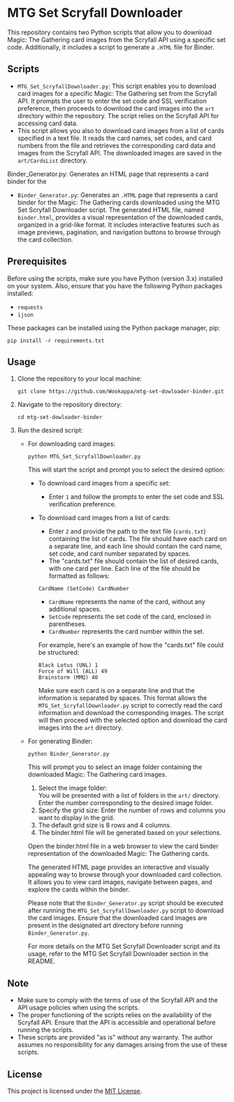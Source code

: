 # MTG Set Scryfall Downloader

This repository contains two Python scripts that allow you to download Magic: The Gathering card images from the Scryfall API using a specific set code. Additionally, it includes a script to generate a `.HTML` file for Binder.

## Scripts

- `MTG_Set_ScryfallDownloader.py`: This script enables you to download card images for a specific Magic: The Gathering set from the Scryfall API. It prompts the user to enter the set code and SSL verification preference, then proceeds to download the card images into the `art` directory within the repository. The script relies on the Scryfall API for accessing card data.
- This script allows you also to download card images from a list of cards specified in a text file. It reads the card names, set codes, and card numbers from the file and retrieves the corresponding card data and images from the Scryfall API. The downloaded images are saved in the `art/CardsList` directory.

Binder_Generator.py: Generates an HTML page that represents a card binder for the 

- `Binder_Generator.py`: Generates an `.HTML` page that represents a card binder for the Magic: The Gathering cards downloaded using the MTG Set Scryfall Downloader script. The generated HTML file, named `binder.html`, provides a visual representation of the downloaded cards, organized in a grid-like format. It includes interactive features such as image previews, pagination, and navigation buttons to browse through the card collection.

## Prerequisites

Before using the scripts, make sure you have Python (version 3.x) installed on your system. Also, ensure that you have the following Python packages installed:

- `requests`
- `ijson`

These packages can be installed using the Python package manager, pip:

```shell
pip install -r requirements.txt
```

## Usage

1. Clone the repository to your local machine:

   ```shell
   git clone https://github.com/Wookappa/mtg-set-dowloader-binder.git
   ```

2. Navigate to the repository directory:

   ```shell
   cd mtg-set-dowloader-binder
   ```

3. Run the desired script:

   - For downloading card images:

     ```shell
     python MTG_Set_ScryfallDownloader.py
     ```
      This will start the script and prompt you to select the desired option:
      - To download card images from a specific set:
        - Enter `1` and follow the prompts to enter the set code and SSL verification preference.
   
      - To download card images from a list of cards:
        - Enter `2` and provide the path to the text file (`cards.txt`) containing the list of cards. The file should have each card on a separate line, and each line should contain the card name, set code, and card number separated by spaces.
        - The "cards.txt" file should contain the list of desired cards, with one card per line. Each line of the file should be formatted as follows:


         ```
         CardName (SetCode) CardNumber
         ```
         
         - `CardName` represents the name of the card, without any additional spaces.
         - `SetCode` represents the set code of the card, enclosed in parentheses.
         - `CardNumber` represents the card number within the set.
         
         For example, here's an example of how the "cards.txt" file could be structured:
         
         ```
         Black Lotus (UNL) 1
         Force of Will (ALL) 49
         Brainstorm (MMQ) 40
         ```
         
         Make sure each card is on a separate line and that the information is separated by spaces. This format allows the `MTG_Set_ScryfallDownloader.py` script to correctly read the card information and download the corresponding images.
      The script will then proceed with the selected option and download the card images into the `art` directory.

   - For generating Binder:

     ```shell
     python Binder_Generator.py
     ```
        This will prompt you to select an image folder containing the downloaded Magic: The Gathering card images.
        
        1. Select the image folder:        
          You will be presented with a list of folders in the `art/` directory.
          Enter the number corresponding to the desired image folder.
        2. Specify the grid size:
          Enter the number of rows and columns you want to display in the grid.
        3. The default grid size is 8 rows and 4 columns.
        4. The binder.html file will be generated based on your selections.
        
        Open the binder.html file in a web browser to view the card binder representation of the downloaded Magic: The Gathering cards.
        
        The generated HTML page provides an interactive and visually appealing way to browse through your downloaded card collection. It allows you to view card images, navigate between pages, and explore the cards within the binder.
        
        Please note that the `Binder_Generator.py` script should be executed after running the `MTG_Set_ScryfallDownloader.py` script to download the card images. Ensure that the downloaded card images are present in the designated art directory before running `Binder_Generator.py`.
        
        For more details on the MTG Set Scryfall Downloader script and its usage, refer to the MTG Set Scryfall Downloader section in the README.

## Note

- Make sure to comply with the terms of use of the Scryfall API and the API usage policies when using the scripts.
- The proper functioning of the scripts relies on the availability of the Scryfall API. Ensure that the API is accessible and operational before running the scripts.
- These scripts are provided "as is" without any warranty. The author assumes no responsibility for any damages arising from the use of these scripts.

## License

This project is licensed under the [MIT License](https://opensource.org/licenses/MIT).
